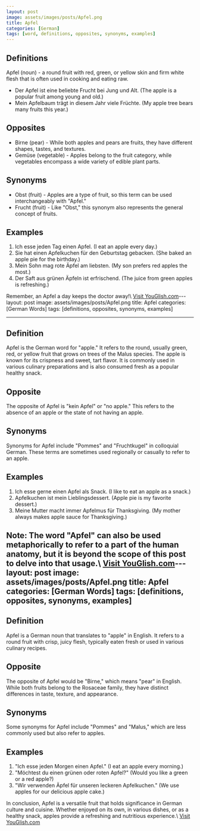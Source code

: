```yaml
---
layout: post
image: assets/images/posts/Apfel.png
title: Apfel
categories: [German]
tags: [word, definitions, opposites, synonyms, examples]
---
```


## Definitions

Apfel (noun) - a round fruit with red, green, or yellow skin and firm white flesh that is often used in cooking and eating raw.

- Der Apfel ist eine beliebte Frucht bei Jung und Alt. (The apple is a popular fruit among young and old.)
- Mein Apfelbaum trägt in diesem Jahr viele Früchte. (My apple tree bears many fruits this year.)

## Opposites

- Birne (pear) - While both apples and pears are fruits, they have different shapes, tastes, and textures.
- Gemüse (vegetable) - Apples belong to the fruit category, while vegetables encompass a wide variety of edible plant parts.

## Synonyms

- Obst (fruit) - Apples are a type of fruit, so this term can be used interchangeably with "Apfel."
- Frucht (fruit) - Like "Obst," this synonym also represents the general concept of fruits.

## Examples

1. Ich esse jeden Tag einen Apfel. (I eat an apple every day.)
2. Sie hat einen Apfelkuchen für den Geburtstag gebacken. (She baked an apple pie for the birthday.)
3. Mein Sohn mag rote Äpfel am liebsten. (My son prefers red apples the most.)
4. Der Saft aus grünen Äpfeln ist erfrischend. (The juice from green apples is refreshing.)

Remember, an Apfel a day keeps the doctor away!\ <a id="yg-widget-0" class="youglish-widget" data-query="Apfel" data-lang="german" data-components="8412" data-auto-start="0" data-bkg-color="theme_light" data-title="How%20to%20pronounce%20Apfel%20in%20German"  rel="nofollow" href="https://youglish.com">Visit YouGlish.com</a><script async src="https://youglish.com/public/emb/widget.js" charset="utf-8"></script>---
layout: post
image: assets/images/posts/Apfel.png
title: Apfel
categories: [German Words]
tags: [definitions, opposites, synonyms, examples]

---

## Definition
Apfel is the German word for "apple." It refers to the round, usually green, red, or yellow fruit that grows on trees of the Malus species. The apple is known for its crispness and sweet, tart flavor. It is commonly used in various culinary preparations and is also consumed fresh as a popular healthy snack.

## Opposite
The opposite of Apfel is "kein Apfel" or "no apple." This refers to the absence of an apple or the state of not having an apple.

## Synonyms
Synonyms for Apfel include "Pommes" and "Fruchtkugel" in colloquial German. These terms are sometimes used regionally or casually to refer to an apple.

## Examples
1. Ich esse gerne einen Apfel als Snack. (I like to eat an apple as a snack.)
2. Apfelkuchen ist mein Lieblingsdessert. (Apple pie is my favorite dessert.)
3. Meine Mutter macht immer Apfelmus für Thanksgiving. (My mother always makes apple sauce for Thanksgiving.)

Note: The word "Apfel" can also be used metaphorically to refer to a part of the human anatomy, but it is beyond the scope of this post to delve into that usage.\ <a id="yg-widget-0" class="youglish-widget" data-query="Apfel" data-lang="german" data-components="8412" data-auto-start="0" data-bkg-color="theme_light" data-title="How%20to%20pronounce%20Apfel%20in%20German"  rel="nofollow" href="https://youglish.com">Visit YouGlish.com</a><script async src="https://youglish.com/public/emb/widget.js" charset="utf-8"></script>---
layout: post
image: assets/images/posts/Apfel.png
title: Apfel
categories: [German Words]
tags: [definitions, opposites, synonyms, examples]
---

## Definition
Apfel is a German noun that translates to "apple" in English. It refers to a round fruit with crisp, juicy flesh, typically eaten fresh or used in various culinary recipes.

## Opposite
The opposite of Apfel would be "Birne," which means "pear" in English. While both fruits belong to the Rosaceae family, they have distinct differences in taste, texture, and appearance.

## Synonyms
Some synonyms for Apfel include "Pommes" and "Malus," which are less commonly used but also refer to apples.

## Examples
1. "Ich esse jeden Morgen einen Apfel." (I eat an apple every morning.)
2. "Möchtest du einen grünen oder roten Apfel?" (Would you like a green or a red apple?)
3. "Wir verwenden Äpfel für unseren leckeren Apfelkuchen." (We use apples for our delicious apple cake.)

In conclusion, Apfel is a versatile fruit that holds significance in German culture and cuisine. Whether enjoyed on its own, in various dishes, or as a healthy snack, apples provide a refreshing and nutritious experience.\ <a id="yg-widget-0" class="youglish-widget" data-query="Apfel" data-lang="german" data-components="8412" data-auto-start="0" data-bkg-color="theme_light" data-title="How%20to%20pronounce%20Apfel%20in%20German"  rel="nofollow" href="https://youglish.com">Visit YouGlish.com</a><script async src="https://youglish.com/public/emb/widget.js" charset="utf-8"></script>